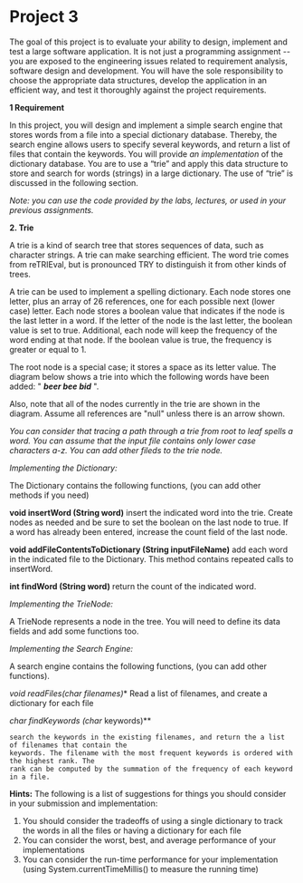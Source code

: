 # Project 3

The goal of this project is to evaluate your ability to design, implement and test a large software
application. It is not just a programming assignment -- you are exposed to the engineering issues
related to requirement analysis, software design and development. You will have the sole responsibility
to choose the appropriate data structures, develop the application in an efficient way, and test it
thoroughly against the project requirements.

**1 Requirement**

In this project, you will design and implement a simple search engine that stores words from a file into
a special dictionary database. Thereby, the search engine allows users to specify several keywords, and
return a list of files that contain the keywords. You will provide _an implementation_ of the dictionary
database. You are to use a “trie” and apply this data structure to store and search for words (strings) in
a large dictionary. The use of “trie” is discussed in the following section.

_Note: you can use the code provided by the labs, lectures, or used in your previous assignments._

**2. Trie**

A trie is a kind of search tree that stores sequences of data, such as character strings. A trie can make
searching efficient. The word trie comes from reTRIEval, but is pronounced TRY to distinguish it from
other kinds of trees.

A trie can be used to implement a spelling dictionary. Each node stores one letter, plus an array of 26
references, one for each possible next (lower case) letter. Each node stores a boolean value that
indicates if the node is the last letter in a word. If the letter of the node is the last letter, the boolean
value is set to true. Additional, each node will keep the frequency of the word ending at that node. If
the boolean value is true, the frequency is greater or equal to 1.

The root node is a special case; it stores a space as its letter value. The diagram below shows a trie into
which the following words have been added: " **_beer bee bid_** ".

Also, note that all of the nodes currently in the trie are shown in the diagram. Assume all references are
"null" unless there is an arrow shown.

_You can consider that tracing a path through a trie from root to leaf spells a word. You can assume
that the input file contains only lower case characters a-z. You can add other fileds to the trie node._


_Implementing the Dictionary:_

The Dictionary contains the following functions, (you can add other methods if you need)

**void insertWord (String word)**
insert the indicated word into the trie. Create nodes as needed and be sure to set the boolean on
the last node to true. If a word has already been entered, increase the count field of the last
node.

**void addFileContentsToDictionary (String inputFileName)**
add each word in the indicated file to the Dictionary. This method contains repeated calls to
insertWord.

**int findWord (String word)**
return the count of the indicated word.

_Implementing the TrieNode:_

A TrieNode represents a node in the tree. You will need to define its data fields and add some functions
too.

_Implementing the Search Engine:_

A search engine contains the following functions, (you can add other functions).

**void readFiles(char* filenames)**
Read a list of filenames, and create a dictionary for each file

**char* findKeywords (char* keywords)**


```
search the keywords in the existing filenames, and return the a list of filenames that contain the
keywords. The filename with the most frequent keywords is ordered with the highest rank. The
rank can be computed by the summation of the frequency of each keyword in a file.
```
**Hints:**
The following is a list of suggestions for things you should consider in your submission and
implementation:

1. You should consider the tradeoffs of using a single dictionary to track the words in all the files or
having a dictionary for each file
2. You can consider the worst, best, and average performance of your implementations
3. You can consider the run-time performance for your implementation (using
System.currentTimeMillis() to measure the running time)
